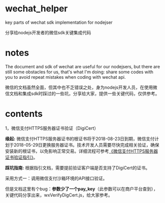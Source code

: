 # wechat_helper
key parts of wechat sdk implementation for nodejser

分享给nodejs开发者的微信sdk关键集成代码

# notes
The document and sdk of wechat are useful for our nodejsers, but there are still some obstacles for us, that's what I'm doing: share some codes with you to avoid repeat mistakes when coding with wechat api.

微信的文档虽然全面，但其中也不乏错误之处，身为nodejs开发人员，在使用微信文档和集成sdk时踩过的一些坑，分享给大家，提供一些关键代码，仅供参考。

# contents
1，微信支付HTTPS服务器证书验证（DigiCert）

**缘起:** 微信支付HTTPS服务器证书的根证书将于2018-08-23日到期，微信支付计划于2018-05-29日更换服务器证书。技术开发人员需要尽快完成相关验证，确保安装新的根证书，以免影响正常交易。详细流程可参考[《微信支付HTTPS服务器证书验证指引》](https://pay.weixin.qq.com/wiki/doc/api/micropay.php?chapter=23_4)。

**踩坑指南:** 根据指引文档，需要提前验证客户端是否支持了DigiCert的证书。

采用方式一：调用微信支付沙箱环境的API接口验证。

但是文档这里有个bug：**参数少了一个pay_key**（此参数可以在商户平台查到），关键代码分享出来，wxVerifyDigCert.js，给大家参考。
